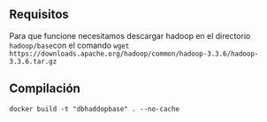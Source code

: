 ## Requisitos
Para que funcione necesitamos descargar hadoop en el directorio `hadoop/base`con el comando `wget https://downloads.apache.org/hadoop/common/hadoop-3.3.6/hadoop-3.3.6.tar.gz`

## Compilación
`docker build -t "dbhaddopbase" . --no-cache`